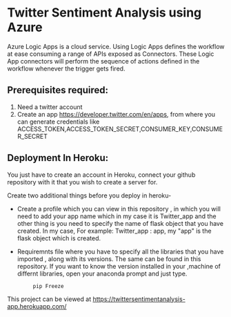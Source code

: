 # Twitter Sentiment Analysis using Azure

Azure Logic Apps is a cloud service. Using Logic Apps defines the workflow at ease consuming a range of APIs exposed as Connectors. These Logic App connectors will perform the sequence of actions defined in the workflow whenever the trigger gets fired.


## Prerequisites required:
1. Need a twitter account
2. Create an app https://developer.twitter.com/en/apps, from where you can generate credentials like ACCESS_TOKEN,ACCESS_TOKEN_SECRET,CONSUMER_KEY,CONSUMER_SECRET


## Deployment In Heroku:
You just have to create an account in Heroku, connect your github repository with it that you wish to create a server for.

Create two additional things before you deploy in heroku-
 - Create a profile which you can view in this repository , in which you will need to add your app name which in my case it is Twitter_app and the other thing is you need to specify the name of flask object that you have created. In my case, For example: Twitter_app : app, my "app" is the flask object which is created.
 - Requiremnts file where you have to specify all the libraries that you have imported , along with its versions. The same can be found in this repository. If you want to know the version installed in your ,machine of differnt libraries, open your anaconda prompt and just type.
 
            
            pip Freeze

This project can be viewed at https://twittersentimentanalysis-app.herokuapp.com/

